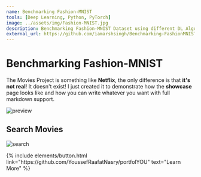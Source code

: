 ```yaml
---
name: Benchmarking Fashion-MNIST
tools: [Deep Learning, Python, PyTorch]
image: ../assets/img/Fashion-MNIST.jpg
description: Benchmarking Fashion-MNIST Dataset using different DL Algorithms in PyTorch.
external_url: https://github.com/iamarshsingh/Benchmarking-FashionMNIST
---
```


# Benchmarking Fashion-MNIST

The Movies Project is something like **Netflix**, the only difference is that **it's not real**! It doesn't exist! I just created it to demonstrate how the **showcase** page looks like and how you can write whatever you want with full markdown support.

![preview](https://www.sketchappsources.com/resources/source-image/we-were-soldiers-landing-page-dbruggisser.jpg)

## Search Movies

![search](https://www.sketchappsources.com/resources/source-image/microsoft-windows-10-virtual-keyboard-diogo-sousa.png)

<p class="text-center">
{% include elements/button.html link="https://github.com/YoussefRaafatNasry/portfolYOU" text="Learn More" %}
</p>
